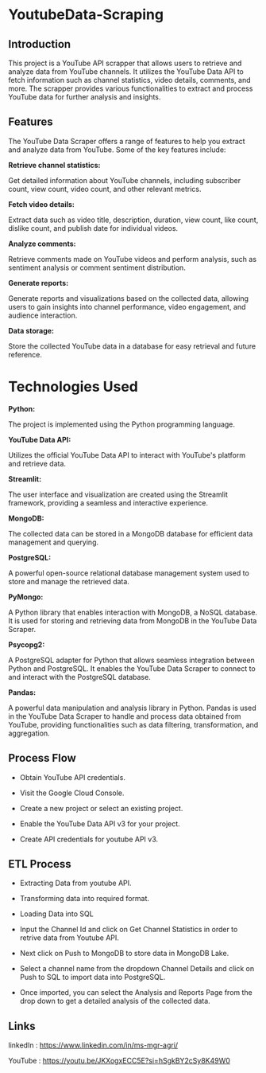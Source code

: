 # YoutubeData-Scraping

## Introduction

This project is a YouTube API scrapper that allows users to retrieve and analyze data from YouTube channels. It utilizes the YouTube Data API to fetch information such as channel statistics, video details, comments, and more. The scrapper provides various functionalities to extract and process YouTube data for further analysis and insights.

## Features

The YouTube Data Scraper offers a range of features to help you extract and analyze data from YouTube. Some of the key features include:

**Retrieve channel statistics:**

Get detailed information about YouTube channels, including subscriber count, view count, video count, and other relevant metrics.

**Fetch video details:**

Extract data such as video title, description, duration, view count, like count, dislike count, and publish date for individual videos.

**Analyze comments:** 

Retrieve comments made on YouTube videos and perform analysis, such as sentiment analysis or comment sentiment distribution.

**Generate reports:**

Generate reports and visualizations based on the collected data, allowing users to gain insights into channel performance, video engagement, and audience interaction.

**Data storage:**

Store the collected YouTube data in a database for easy retrieval and future reference.

# Technologies Used

**Python:** 

The project is implemented using the Python programming language.

**YouTube Data API:** 

Utilizes the official YouTube Data API to interact with YouTube's platform and retrieve data.

**Streamlit:** 

The user interface and visualization are created using the Streamlit framework, providing a seamless and interactive experience.

**MongoDB:**

The collected data can be stored in a MongoDB database for efficient data management and querying.

**PostgreSQL:** 

A powerful open-source relational database management system used to store and manage the retrieved data.

**PyMongo:**

A Python library that enables interaction with MongoDB, a NoSQL database. It is used for storing and retrieving data from MongoDB in the YouTube Data Scraper.

**Psycopg2:** 

A PostgreSQL adapter for Python that allows seamless integration between Python and PostgreSQL. It enables the YouTube Data Scraper to connect to and interact with the PostgreSQL database.

**Pandas:**

A powerful data manipulation and analysis library in Python. Pandas is used in the YouTube Data Scraper to handle and process data obtained from YouTube, providing functionalities such as data filtering, transformation, and aggregation.


## Process Flow

* Obtain YouTube API credentials.

* Visit the Google Cloud Console.

* Create a new project or select an existing project.

* Enable the YouTube Data API v3 for your project.

* Create API credentials for youtube API v3.

## ETL Process

* Extracting Data from youtube API.

* Transforming data into required format.

* Loading Data into SQL



* Input the Channel Id and click on Get Channel Statistics in order to retrive data from Youtube API.

* Next click on Push to MongoDB to store data in MongoDB Lake.

* Select a channel name from the dropdown Channel Details and click on Push to SQL to import data into PostgreSQL.

* Once imported, you can select the Analysis and Reports Page from the drop down to get a detailed analysis of the collected data.


## Links


linkedIn : https://www.linkedin.com/in/ms-mgr-agri/

YouTube  : https://youtu.be/JKXogxECC5E?si=hSgkBY2cSy8K49W0




